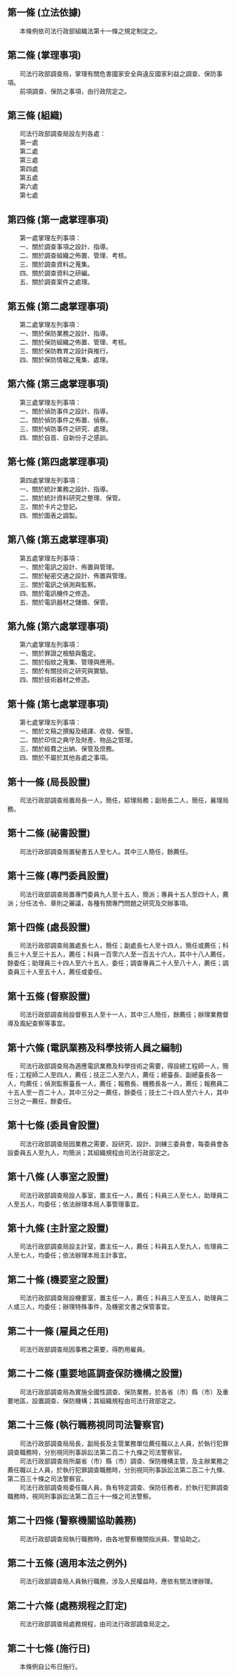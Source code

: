 第一條 (立法依據)
-----------------
　　本條例依司法行政部組織法第十一條之規定制定之。  


第二條 (掌理事項)
-----------------
　　司法行政部調查局，掌理有關危害國家安全與違反國家利益之調查、保防事項。  
　　前項調查、保防之事項，由行政院定之。  


第三條 (組織)
-------------
　　司法行政部調查局設左列各處：  
　　第一處  
　　第二處  
　　第三處  
　　第四處  
　　第五處  
　　第六處  
　　第七處  


第四條 (第一處掌理事項)
-----------------------
　　第一處掌理左列事項：  
　　一、關於調查事項之設計、指導。  
　　二、關於調查組織之佈置、管理、考核。  
　　三、關於調查資料之蒐集。  
　　四、關於調查資料之研編。  
　　五、關於調查案件之處理。  


第五條 (第二處掌理事項)
-----------------------
　　第二處掌理左列事項：  
　　一、關於保防業務之設計、指導。  
　　二、關於保防組織之佈置、管理、考核。  
　　三、關於保防教育之設計與推行。  
　　四、關於保防情報之蒐集、處理。  


第六條 (第三處掌理事項)
-----------------------
　　第三處掌理左列事項：  
　　一、關於偵防事件之設計、指導。  
　　二、關於偵防事件之佈置、偵察。  
　　三、關於偵防事件之研究、處理。  
　　四、關於自首、自新份子之感訓。  


第七條 (第四處掌理事項)
-----------------------
　　第四處掌理左列事項：  
　　一、關於統計業務之設計、指導。  
　　二、關於統計資料研究之整理、保管。  
　　三、關於卡片之登記。  
　　四、關於圖表之調製。  


第八條 (第五處掌理事項)
-----------------------
　　第五處掌理左列事項：  
　　一、關於電訊之設計、佈置與管理。  
　　二、關於秘密交通之設計、佈置與管理。  
　　三、關於電訊之偵測與監察。  
　　四、關於電訊機件之修造。  
　　五、關於電訊器材之儲備、保管。  


第九條 (第六處掌理事項)
-----------------------
　　第六處掌理左列事項：  
　　一、關於罪證之檢驗與鑑定。  
　　二、關於指紋之蒐集、管理與應用。  
　　三、關於有關技術之研究與實驗。  
　　四、關於技術器材之修造。  


第十條 (第七處掌理事項)
-----------------------
　　第七處掌理左列事項：  
　　一、關於文稿之撰擬及繕譯、收發、保管。  
　　二、關於印信之典守及財產、物品之管理。  
　　三、關於經費之出納、保管及庶務。  
　　四、關於不屬於其他各處之事項。  


第十一條 (局長設置)
-------------------
　　司法行政部調查局置局長一人，簡任，綜理局務；副局長二人，簡任，襄理局務。  


第十二條 (祕書設置)
-------------------
　　司法行政部調查局置秘書五人至七人。其中三人簡任，餘薦任。  


第十三條 (專門委員設置)
-----------------------
　　司法行政部調查局置專門委員九人至十五人，簡派；專員十五人至四十人，薦派；分任法令、章則之審議，各種有關專門問題之研究及交辦事項。  


第十四條 (處長設置)
-------------------
　　司法行政部調查局置處長七人，簡任；副處長七人至十四人，簡任或薦任；科長三十人至三十五人，薦任；科員一百零六人至一百五十六人，其中十八人薦任，餘委任；助理員三十四人至六十五人，委任；調查專員二十人至八十人，薦任；調查員三十人至五十人，薦任或委任。  


第十五條 (督察設置)
-------------------
　　司法行政部調查局設督察五人至十一人，其中三人簡任，餘薦任；辦理業務督導及風紀查察等事宜。  


第十六條 (電訊業務及科學技術人員之編制)
---------------------------------------
　　司法行政部調查局為適應電訊業務及科學技術之需要，得設總工程師一人，簡任；工程師二人至四人，薦任；技正二人至六人，薦任；總臺長、副總臺長各一人，均薦任；偵測監察臺長一人，薦任；報務長、機務長各一人，薦任；報務員二十五人至一百二十人，其中三分之一薦任，餘委任；技士二十四人至六十人，其中三分之一薦任，餘委任。  


第十七條 (委員會設置)
---------------------
　　司法行政部調查局因業務之需要，設研究、設計、訓練三委員會，每委員會各設委員五人至九人，均簡派；其組織規程由司法行政部定之。  


第十八條 (人事室之設置)
-----------------------
　　司法行政部調查局設人事室，置主任一人，薦任；科員三人至七人，助理員二人至五人，均委任；依法辦理本局人事管理事宜。  


第十九條 (主計室之設置)
-----------------------
　　司法行政部調查局設主計室，置主任一人，薦任；科員五人至九人，佐理員二人至七人，均委任；依法辦理本局主計事宜。  


第二十條 (機要室之設置)
-----------------------
　　司法行政部調查局設機要室，置主任一人，薦任；科員三人至五人，助理員二人或三人，均委任；辦理特殊事件，及機密文書之保管事宜。  


第二十一條 (雇員之任用)
-----------------------
　　司法行政部調查局因事務之需要，得酌用雇員。  


第二十二條 (重要地區調查保防機構之設置)
---------------------------------------
　　司法行政部調查局為實施全國性調查、保防業務，於各省（市）縣（市）及重要地區，設置調查、保防機構；其組織規程由司法行政部定之。  


第二十三條 (執行職務視同司法警察官)
-----------------------------------
　　司法行政部調查局局長，副局長及主管業務單位薦任職以上人員，於執行犯罪調查職務時，分別視同刑事訴訟法第二百二十九條之司法警察官。  
　　司法行政部調查局所屬省（市）縣（市）調查、保防機構主管，及主辦業務之薦任職以上人員，於執行犯罪調查職務時，分別視同刑事訴訟法第二百二十九條、第二百三十條之司法警察官。  
　　司法行政部調查局委任職人員，負有特定調查、保防任務者，於執行犯罪調查職務時，視同刑事訴訟法第二百三十一條之司法警察。  


第二十四條 (警察機關協助義務)
-----------------------------
　　司法行政部調查局執行職務時，由各地警察機關指派員、警協助之。  


第二十五條 (適用本法之例外)
---------------------------
　　司法行政部調查局人員執行職務，涉及人民權益時，應依有關法律辦理。  


第二十六條 (處務規程之訂定)
---------------------------
　　司法行政部調查局處務規程，由司法行政部調查局定之。  


第二十七條 (施行日)
-------------------
　　本條例自公布日施行。